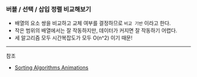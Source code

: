 ### 버블 / 선택 / 삽입 정렬 비교해보기

- 배열의 요소 쌍을 비교하고 교체 여부를 결정하므로 `비교 기반` 이라고 한다.
- 작은 범위의 배열에서는 잘 작동하지만, 데이터가 커지면 잘 작동하기 어렵다.
- 세 알고리즘 모두 시간복잡도가 모두 O(n^2) 이기 때문!

---

참조

- [Sorting Algorithms Animations](https://www.toptal.com/developers/sorting-algorithms)
